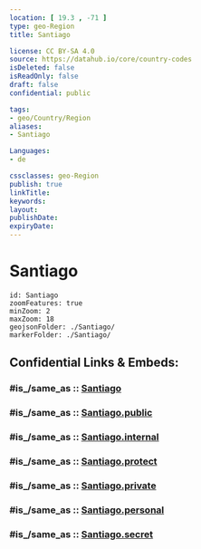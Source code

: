 ```yaml
---
location: [ 19.3 , -71 ] 
type: geo-Region
title: Santiago

license: CC BY-SA 4.0
source: https://datahub.io/core/country-codes
isDeleted: false
isReadOnly: false
draft: false
confidential: public

tags:
- geo/Country/Region
aliases:
- Santiago

Languages:
- de

cssclasses: geo-Region
publish: true
linkTitle: 
keywords: 
layout: 
publishDate: 
expiryDate: 
---
```


# Santiago

```leaflet
id: Santiago
zoomFeatures: true 
minZoom: 2 
maxZoom: 18
geojsonFolder: ./Santiago/
markerFolder: ./Santiago/
```


## Confidential Links & Embeds: 

### #is_/same_as :: [Santiago](/_Standards/Earth/Continent/America~Caribbean/Dominican_Rep/provinces~Dominican_Rep/Santiago.md) 

### #is_/same_as :: [Santiago.public](/_public/Earth/Continent/America~Caribbean/Dominican_Rep/provinces~Dominican_Rep/Santiago.public.md) 

### #is_/same_as :: [Santiago.internal](/_internal/Earth/Continent/America~Caribbean/Dominican_Rep/provinces~Dominican_Rep/Santiago.internal.md) 

### #is_/same_as :: [Santiago.protect](/_protect/Earth/Continent/America~Caribbean/Dominican_Rep/provinces~Dominican_Rep/Santiago.protect.md) 

### #is_/same_as :: [Santiago.private](/_private/Earth/Continent/America~Caribbean/Dominican_Rep/provinces~Dominican_Rep/Santiago.private.md) 

### #is_/same_as :: [Santiago.personal](/_personal/Earth/Continent/America~Caribbean/Dominican_Rep/provinces~Dominican_Rep/Santiago.personal.md) 

### #is_/same_as :: [Santiago.secret](/_secret/Earth/Continent/America~Caribbean/Dominican_Rep/provinces~Dominican_Rep/Santiago.secret.md)

